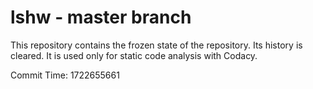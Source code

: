 # lshw - master branch

This repository contains the frozen state of the repository.
Its history is cleared. It is used only for static code
analysis with Codacy.

Commit Time: 1722655661
